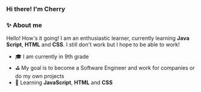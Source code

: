 ### Hi there! I'm Cherry


### ✨ About me 


Hello! How's it going! I am an enthusiastic learner, currently learning **Java Script**, **HTML** and **CSS**. I still don't work but I hope to be able to work!

- 🎓 I am currently in 9th grade
- ⛳ My goal is to become a Software Engineer and work for companies or do my own projects
- 🎈 Learning **JavaScript**, **HTML** and **CSS**
